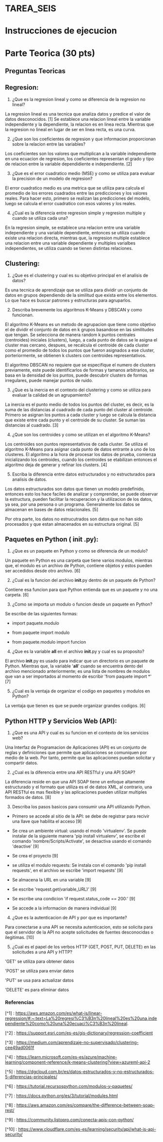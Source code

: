 # TAREA_SEIS

# Instrucciones de ejecucion




# Parte Teorica (30 pts)
## Preguntas Teoricas

## Regresion:
1. ¿Que es la regresion lineal y como se diferencia de la regresion no lineal?

La regresion lineal es una tecnica que analiza datos y predice el valor de datos desconocidos. [1] Se establece una relacion lineal entre la variable independiente y la dependiente, la relacion es en linea recta. Mientras que la regresion no lineal en lugar de ser en linea recta, es una curva.

2. ¿Que son los coeficientes de regresion y que informacion proporcionan sobre la relacion entre las variables?

Los coeficientes son los valores que multiplican a la variable independiente en una ecuacion de regresion, los coeficientes representan el grado y tipo de relacion entre la variable dependidiente e independiente. [2]

3. ¿Que es el error cuadratico medio (MSE) y como se utiliza para evaluar la precision de un modelo de regresion?

El error cuadratico medio es una metrica que se utiliza para calcula el promedio de los errores cuadrados entre las predicciones y los valores reales. Para hacer esto, primero se realizan las predicciones del modelo, luego se calcula el error cuadratico con esos valores y los reales. 

4. ¿Cual es la diferencia entre regresion simple y regresion multiple y cuando se utiliza cada una?

En la regresion simple, se establece una relacion entre una variable independiente y una variable dependiente, entonces se utiliza cuando existe una relacion directa, mientras que, la regresion multiple establece una relacion entre una variable dependiente y multiples varialbes independientes, se utiliza cuando se tienen distintas relaciones.

## Clustering:
1. ¿Que es el clustering y cual es su objetivo principal en el analisis de datos?

Es una tecnica de aprendizaje que se utiliza para dividir un conjunto de datos en grupos dependiendo de la similitud que exista entre los elementos. Lo que hace es buscar patrones y estructuras para agruparlos.

2. Describa brevemente los algoritmos K-Means y DBSCAN y como funcionan.

El algoritmo K-Means es un metodo de agrupacion que tiene como objetivo el de dividir el conjunto de datos en k grupos basandose en las similitudes que tengan. Se selecciona de manera random k puntos centrales (centroides) iniciales (clusters), luego, a cada punto de datos se le asigna el cluster mas cercano, despues, se recalcula el centroide de cada cluster como el promedio de todos los puntos que fueron asignados a ese cluster, porteriormente, se obtienen k clusters con centroides representativos.

El algoritmo DBSCAN no requiere que se especifique el numero de clusters previamente, este puede identificarlos de formas y tamanos arbitrarios, se basa en la densidad de los puntos, puede descubrir clusters de formas irregulares, puede manejar puntos de ruido.

3. ¿Que es la inercia en el contexto del clustering y como se utiliza para evaluar la calidad de un agrupamiento?

La inercia es el punto medio de todos los puntos del cluster, es decir, es la suma de las distancias al cuadrado de cada punto del cluster al centroide. Primero se asignan los puntos a cada cluster y luego se calcula la distancia que existe entre cada punto y el centroide de su cluster. Se suman las distancias al cuadrado. [3]

4. ¿Que son los centroides y como se utilizan en el algoritmo K-Means?

Los centroides son puntos representativos de cada cluster. Se utiliza el algoritmo K-Means para asignar cada punto de datos entrante a uno de los clusteres. El algoritmo a la hora de procesar los datos de prueba, comienza inicializando los centroides, cuando los centroides se etabilizan entonces el algoritmo deja de generar y refinar los clusters. [4]

5. Escriba la diferencia entre datos estructurados y no estructurados para analisis de datos.

Los datos estructurados son datos que tienen un modelo predefinido, entonces esto los hace faciles de analizar y comprender, se puede observar la estructura, pueden facilitar la recuperacion y la utilizacion de los datos, ya sea, por una persona o un programa. Generalmente los datos se almacenan en bases de datos relacionales. [5]

Por otra parte, los datos no estrucutrados son datos que no han sido procesados y que estan almacenados en su estructura original. [5]

## Paquetes en Python ( init .py):

1. ¿Que es un paquete en Python y como se diferencia de un modulo?

Un paquete en Python es una carpeta que tiene varios modulos, mientras que, el modulo es un archivo de Python, contiene objetos y estos pueden ser accedidos desde otro archivo. [6]

2. ¿Cual es la funcion del archivo __init__.py dentro de un paquete de Python?

Contiene esa funcion para que Python entienda que es un paquete y no una carpeta. [6]

3. ¿Como se importa un modulo o funcion desde un paquete en Python?

Se escribe de las siguientes formas:

- import paquete.modulo

- from paquete import modulo

- from paquete.modulo import funcion

4. ¿Que es la variable __all__ en el archivo __init__.py y cual es su proposito?

El archivo __init__.py es usado para indicar que un directorio es un paquete de Python. Mientras que, la variable '__all__' cuando se encuentra dento del archivo mencionado anteriormente; es una lista de nombres de modulos que van a ser importados al momento de escribir 'from paquete import *' [7]

5. ¿Cual es la ventaja de organizar el codigo en paquetes y modulos en Python?

La ventaja que tienen es que se puede organizar grandes codigos. [6]


## Python HTTP y Servicios Web (API):

1. ¿Que es una API y cual es su funcion en el contexto de los servicios web?

Una Interfaz de Programacion de Aplicaciones (API) es un conjunto de reglas y definiciones que permite que aplicaciones se comuniquen por medio de la web. Por tanto, permite que las aplicaciones puedan solicitar y compartir datos.

2. ¿Cual es la diferencia entre una API RESTful y una API SOAP?

La diferencia reside en que una API SOAP tiene un enfoque altamente estructurado y el formato que utiliza es el de datos XML, al contrario, una API RESTful es mas flexible y las aplicaciones pueden utilizar multiples formados de datos. [8]

3. Describa los pasos basicos para consumir una API utilizando Python.

- Primero se accede al sitio de la API: se debe de registrar para recivir una llave que habilita el acceso [9]

- Se crea un ambiente virtual: usando el modo 'virtualenv'. Se puede instalar de la siguiente manera 'pip install virtualenv', se escribe el comando 'nombre/Scripts/Activate', se desactiva usando el comando 'deactive' [9]

- Se crea el proyecto [9]

- se utiliza el modulo requests: Se instala con el comando 'pip install requests', en el archivo se escribe 'import requests' [9]

- Se almacena la URL en una variable [9]

- Se escribe 'request.get(variable_URL)' [9]

- Se escribe una condicion 'if request.status_code == 200:' [9]

- Se accede a la informacion de manera individual [9]


4. ¿Que es la autenticacion de API y por que es importante?

Para conectarse a una API se necesita autenticacion, esto se solicita para que el servidor de la API no acepte solicitudes de fuentes desconocidas o ilegitimas. [10]

5. ¿Cual es el papel de los verbos HTTP (GET, POST, PUT, DELETE) en las solicitudes a una API y HTTP?

'GET' se utiliza para obtener datos

'POST' se utiliza para enviar datos

'PUT' se usa para actualizar datos

'DELETE' es para eliminar datos


### Referencias

[^1] : https://aws.amazon.com/es/what-is/linear-regression/#:~:text=La%20regresi%C3%B3n%20lineal%20es%20una,independiente%20como%20una%20ecuaci%C3%B3n%20lineal.

[^2] : https://support.esri.com/es-es/gis-dictionary/regression-coefficient

[^3] : https://medium.com/aprendizaje-no-supervisado/clustering-cee49ad0061f

[^4] : https://learn.microsoft.com/es-es/azure/machine-learning/component-reference/k-means-clustering?view=azureml-api-2

[^5] : https://dgcloud.com.br/es/datos-estructurados-y-no-estructurados-5-diferencias-principales/

[^6] : https://tutorial.recursospython.com/modulos-y-paquetes/

[^7] : https://docs.python.org/es/3/tutorial/modules.html

[^8] : https://aws.amazon.com/es/compare/the-difference-between-soap-rest/

[^9] : https://community.listopro.com/conecta-apis-con-python/

[^10] : https://www.cloudflare.com/es-es/learning/security/api/what-is-api-security/
